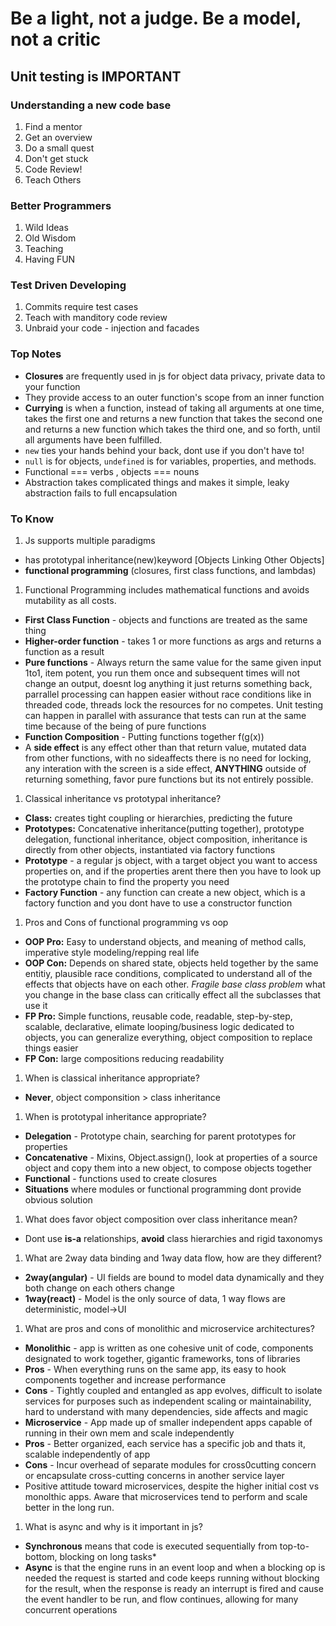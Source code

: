 # Be a light, not a judge. Be a model, not a critic

## Unit testing is IMPORTANT

### Understanding a new code base

1. Find a mentor
1. Get an overview
1. Do a small quest
1. Don't get stuck
1. Code Review!
1. Teach Others

### Better Programmers

1. Wild Ideas
1. Old Wisdom
1. Teaching
1. Having FUN

### Test Driven Developing

1. Commits require test cases
1. Teach with manditory code review
1. Unbraid your code - injection and facades

### Top Notes

- **Closures** are frequently used in js for object data privacy, private data to your function
- They provide access to an outer function's scope from an inner function
- **Currying** is when a function, instead of taking all arguments at one time, takes the first one and returns a new function that takes the second one and returns a new function which takes the third one, and so forth, until all arguments have been fulfilled.
- ```new``` ties your hands behind your back, dont use if you don't have to!
- ```null``` is for objects, ```undefined``` is for variables, properties, and methods.
- Functional === verbs , objects === nouns
- Abstraction takes complicated things and makes it simple, leaky abstraction fails to full encapsulation

### To Know

1. Js supports multiple paradigms
  - has prototypal inheritance(new)keyword [Objects Linking Other Objects]
  - **functional programming** (closures, first class functions, and lambdas)
1. Functional Programming includes mathematical functions and avoids mutability as all costs.
  - **First Class Function** - objects and functions are treated as the same thing
  - **Higher-order function** - takes 1 or more functions as args and returns a function as a result
  - **Pure functions** - Always return the same value for the same given input 1to1, item potent, you run them once and subsequent times will not change an output, doesnt log anything it just returns something back, parrallel processing can happen easier without race conditions like in threaded code, threads lock the resources for no competes.  Unit testing can happen in parallel with assurance that tests can run at the same time because of the being of pure functions
  - **Function Composition** - Putting functions together f(g(x))
  - A **side effect** is any effect other than that return value, mutated data from other functions, with no sideaffects there is no need for locking, any interation with the screen is a side effect, **ANYTHING** outside of returning something, favor pure functions but its not entirely possible.
1. Classical inheritance vs prototypal inheritance?
  - **Class:** creates tight coupling or hierarchies, predicting the future
  - **Prototypes:** Concatenative inheritance(putting together), prototype delegation, functional inheritance, object composition, inheritance is directly from other objects, instantiated via factory functions
  - **Prototype** - a regular js object, with a target object you want to access properties on, and if the properties arent there then you have to look up the prototype chain to find the property you need
  - **Factory Function** - any function can create a new object, which is a factory function and you dont have to use a constructor function
1. Pros and Cons of functional programming vs oop
  - **OOP Pro:** Easy to understand objects, and meaning of method calls, imperative style modeling/repping real life
  - **OOP Con:** Depends on shared state, objects held together by the same entitiy, plausible race conditions, complicated to understand all of the effects that objects have on each other.  *Fragile base class problem* what you change in the base class can critically effect all the subclasses that use it
  - **FP Pro:** Simple functions, reusable code, readable, step-by-step, scalable, declarative, elimate looping/business logic dedicated to objects, you can generalize everything, object composition to replace things easier
  - **FP Con:** large compositions reducing readability
1. When is classical inheritance appropriate?
  - **Never**, object componsition > class inheritance
1. When is prototypal inheritance appropriate?
  - **Delegation** - Prototype chain, searching for parent prototypes for properties
  - **Concatenative** - Mixins, Object.assign(), look at properties of a source object and copy them into a new object, to compose objects together
  - **Functional** - functions used to create closures
  - **Situations** where modules or functional programming dont provide obvious solution
1. What does favor object composition over class inheritance mean?
  - Dont use **is-a** relationships, **avoid** class hierarchies and rigid taxonomys
1. What are 2way data binding and 1way data flow, how are they different?
  - **2way(angular)** - UI fields are bound to model data dynamically and they both change on each others change
  - **1way(react)** - Model is the only source of data, 1 way flows are deterministic, model->UI
1. What are pros and cons of monolithic and microservice architectures?
  - **Monolithic** - app is written as one cohesive unit of code, components designated to work together, gigantic frameworks, tons of libraries
  - **Pros** - When everything runs on the same app, its easy to hook components together and increase performance
  - **Cons** - Tightly coupled and entangled as app evolves, difficult to isolate services for purposes such as independent scaling or maintainability, hard to understand with many dependencies, side affects and magic
  - **Microservice** - App made up of smaller independent apps capable of running in their own mem and scale independently
  - **Pros** - Better organized, each service has a specific job and thats it, scalable independently of app
  - **Cons** - Incur overhead of separate modules for cross0cutting concern or encapsulate cross-cutting concerns in another service layer
  - Positive attitude toward microservices, despite the higher initial cost vs monolthic apps. Aware that microservices tend to perform and scale better in the long run.
1. What is async and why is it important in js?
  - **Synchronous** means that code is executed sequentially from top-to-bottom, blocking on long tasks*
  - **Async** is that the engine runs in an event loop and when a blocking op is needed the request is started and code keeps running without blocking for the result, when the response is ready an interrupt is fired and cause the event handler to be run, and flow continues, allowing for many concurrent operations